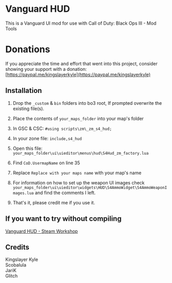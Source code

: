 # Vanguard HUD
This is a Vanguard UI mod for use with Call of Duty: Black Ops III - Mod Tools

# Donations
If you appreciate the time and effort that went into this project, consider showing your support with a donation:\
[https://paypal.me/kingslayerkyle](https://paypal.me/kingslayerkyle)

## Installation
1) Drop the `_custom` & `bin` folders into bo3 root, If prompted overwrite the existing file(s).

2) Place the contents of `your_maps_folder` into your map's folder

3) In GSC & CSC:
`#using scripts\zm\_zm_s4_hud;`

4) In your zone file:
`include,s4_hud`

5) Open this file:
`your_maps_folder\ui\uieditor\menus\hud\S4Hud_zm_factory.lua`

6) Find `CoD.UsermapName` on line 35

7) Replace `Replace with your maps name` with your map's name

8) For information on how to set up the weapon UI images check `your_maps_folder\ui\uieditor\widgets\HUD\S4AmmoWidget\S4AmmoWeaponImages.lua` and find the comments I left.

9) That's it, please credit me if you use it.

## If you want to try without compiling
[Vanguard HUD - Steam Workshop](https://steamcommunity.com/sharedfiles/filedetails/?id=3159432247)

## Credits
Kingslayer Kyle\
Scobalula\
JariK\
Glitch
